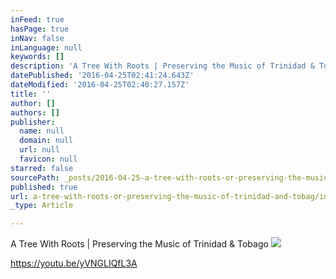 ```yaml
---
inFeed: true
hasPage: true
inNav: false
inLanguage: null
keywords: []
description: 'A Tree With Roots | Preserving the Music of Trinidad & Tobago'
datePublished: '2016-04-25T02:41:24.643Z'
dateModified: '2016-04-25T02:40:27.157Z'
title: ''
author: []
authors: []
publisher:
  name: null
  domain: null
  url: null
  favicon: null
starred: false
sourcePath: _posts/2016-04-25-a-tree-with-roots-or-preserving-the-music-of-trinidad-and-tobag.md
published: true
url: a-tree-with-roots-or-preserving-the-music-of-trinidad-and-tobag/index.html
_type: Article

---
```

A Tree With Roots | Preserving the Music of Trinidad & Tobago
![](https://the-grid-user-content.s3-us-west-2.amazonaws.com/13f75bc9-4733-486d-a31c-195109551e93.jpg)

https://youtu.be/yVNGLIQfL3A